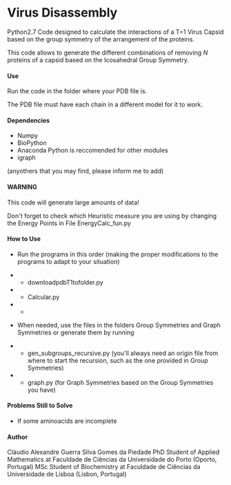 # Virus Disassembly

Python2.7 Code designed to calculate the interactions of a T=1 Virus Capsid based on the group symmetry of the arrangement of the proteins.

This code allows to generate the different combinations of removing *N* proteins of a capsid based on the Icosahedral Group Symmetry.


#### Use

Run the code in the folder where your PDB file is.

The PDB file must have each chain in a different model for it to work.

#### Dependencies

+ Numpy
+ BioPython
+ Anaconda Python is reccomended for other modules
+ igraph

(anyothers that you may find, please inform me to add)

#### WARNING

This code will generate large amounts of data!

Don't forget to check which Heuristic measure you are using by changing the Energy Points in File EnergyCalc_fun.py

#### How to Use

+ Run the programs in this order (making the proper modifications to the programs to adapt to your situation)
+ + downloadpdbT1tofolder.py
+ + Calcular.py
+ + 

+ When needed, use the files in the folders Group Symmetries and Graph Symmetries or generate them by running
+ + gen_subgroups_recursive.py (you'll always need an origin file from where to start the recursion, such as the one provided in Group Symmetries)
+ + graph.py (for Graph Symmetries based on the Group Symmetries you have)

#### Problems Still to Solve

+ If some aminoacids are incomplete

#### Author

Cláudio Alexandre Guerra Silva Gomes da Piedade
PhD Student of Applied Mathematics at Faculdade de Ciências da Universidade do Porto (Oporto, Portugal)
MSc Student of Biochemistry at Faculdade de Ciências da Universidade de Lisboa (Lisbon, Portugal)

